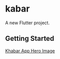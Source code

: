 # kabar

A new Flutter project.

## Getting Started

[Khabar App Hero Image](assets/images/Hero.jpg)
